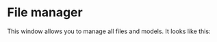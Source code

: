 

# File manager

This window allows you to manage all files and models. It looks like this:

<!--stackedit_data:
eyJoaXN0b3J5IjpbLTg4Mjk1OTgwNF19
-->